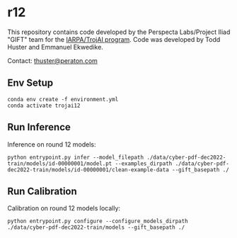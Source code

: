 # r12


This repository contains code developed by the Perspecta Labs/Project Iliad "GIFT" team for the [IARPA/TrojAI program](https://pages.nist.gov/trojai/docs/about.html). 
Code was developed by Todd Huster and Emmanuel Ekwedike. 

Contact: thuster@peraton.com

## Env Setup

```
conda env create -f environment.yml
conda activate trojai12
```


## Run Inference
Inference on round 12 models:
```
python entrypoint.py infer --model_filepath ./data/cyber-pdf-dec2022-train/models/id-00000001/model.pt --examples_dirpath ./data/cyber-pdf-dec2022-train/models/id-00000001/clean-example-data --gift_basepath ./
```

## Run Calibration
Calibration on round 12 models locally:
```
python entrypoint.py configure --configure_models_dirpath ./data/cyber-pdf-dec2022-train/models --gift_basepath ./
```
